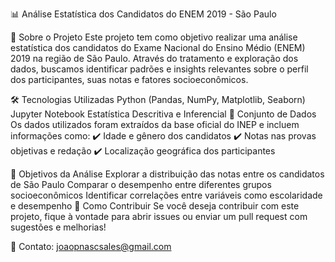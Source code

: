📊 Análise Estatística dos Candidatos do ENEM 2019 - São Paulo

📌 Sobre o Projeto
Este projeto tem como objetivo realizar uma análise estatística dos candidatos do Exame Nacional do Ensino Médio (ENEM) 2019 na região de São Paulo. Através do tratamento e exploração dos dados, buscamos identificar padrões e insights relevantes sobre o perfil dos participantes, suas notas e fatores socioeconômicos.


🛠 Tecnologias Utilizadas
Python (Pandas, NumPy, Matplotlib, Seaborn)
Jupyter Notebook
Estatística Descritiva e Inferencial
📂 Conjunto de Dados
Os dados utilizados foram extraídos da base oficial do INEP e incluem informações como:
✔️ Idade e gênero dos candidatos
✔️ Notas nas provas objetivas e redação
✔️ Localização geográfica dos participantes


🎯 Objetivos da Análise
Explorar a distribuição das notas entre os candidatos de São Paulo
Comparar o desempenho entre diferentes grupos socioeconômicos
Identificar correlações entre variáveis como escolaridade e desempenho
🚀 Como Contribuir
Se você deseja contribuir com este projeto, fique à vontade para abrir issues ou enviar um pull request com sugestões e melhorias!

📧 Contato: joaopnascsales@gmail.com
